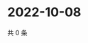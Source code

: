 # 2022-10-08

共 0 条

<!-- BEGIN WEIBO -->
<!-- 最后更新时间 Sat Oct 08 2022 15:20:24 GMT+0800 (China Standard Time) -->

<!-- END WEIBO -->
